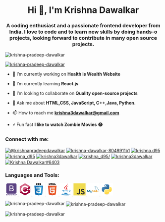 <h1 align="center">Hi 👋, I'm Krishna Dawalkar</h1>
<h3 align="center">A coding enthusiast and a passionate frontend developer from India. I love to code and to learn new skills by doing hands-o projects, looking forward to contribute in many open source projects.</h3>

<p align="left"> <img src="https://komarev.com/ghpvc/?username=krishna-pradeep-dawalkar&label=Profile%20views&color=0e75b6&style=flat" alt="krishna-pradeep-dawalkar" /> </p>

<p align="left"> <a href="https://github.com/ryo-ma/github-profile-trophy"><img src="https://github-profile-trophy.vercel.app/?username=krishna-pradeep-dawalkar" alt="krishna-pradeep-dawalkar" /></a> </p>

- 🔭 I’m currently working on **Health is Wealth Website**

- 🌱 I’m currently learning **React.js**

- 👯 I’m looking to collaborate on **Quality open-source projects**

- 💬 Ask me about **HTML,CSS, JavaScript, C++,Java, Python.**

- 📫 How to reach me **krishna3dawalkar@gmail.com**

- ⚡ Fun fact **I like to watch Zombie Movies 😂**

<h3 align="left">Connect with me:</h3>
<p align="left">
<a href="https://dev.to/@krishnapradeepdawalkar" target="blank"><img align="center" src="https://cdn.jsdelivr.net/npm/simple-icons@3.0.1/icons/dev-dot-to.svg" alt="@krishnapradeepdawalkar" height="30" width="40" /></a>
<a href="https://linkedin.com/in/krishna-dawalkar-8048911b1" target="blank"><img align="center" src="https://raw.githubusercontent.com/rahuldkjain/github-profile-readme-generator/master/src/images/icons/Social/linked-in-alt.svg" alt="krishna-dawalkar-8048911b1" height="30" width="40" /></a>
<a href="https://instagram.com/krishna.d95" target="blank"><img align="center" src="https://raw.githubusercontent.com/rahuldkjain/github-profile-readme-generator/master/src/images/icons/Social/instagram.svg" alt="krishna.d95" height="30" width="40" /></a>
<a href="https://www.codechef.com/users/krishna_d95" target="blank"><img align="center" src="https://cdn.jsdelivr.net/npm/simple-icons@3.1.0/icons/codechef.svg" alt="krishna_d95" height="30" width="40" /></a>
<a href="https://www.hackerrank.com/krishna3dawalkar" target="blank"><img align="center" src="https://raw.githubusercontent.com/rahuldkjain/github-profile-readme-generator/master/src/images/icons/Social/hackerrank.svg" alt="krishna3dawalkar" height="30" width="40" /></a>
<a href="https://www.leetcode.com/krishna_d95/" target="blank"><img align="center" src="https://raw.githubusercontent.com/rahuldkjain/github-profile-readme-generator/master/src/images/icons/Social/leet-code.svg" alt="krishna_d95/" height="30" width="40" /></a>
<a href="https://auth.geeksforgeeks.org/user/krishna3dawalkar" target="blank"><img align="center" src="https://raw.githubusercontent.com/rahuldkjain/github-profile-readme-generator/master/src/images/icons/Social/geeks-for-geeks.svg" alt="krishna3dawalkar" height="30" width="40" /></a>
<a href="https://discord.gg/Krishna Dawalkar#6403" target="blank"><img align="center" src="https://raw.githubusercontent.com/rahuldkjain/github-profile-readme-generator/master/src/images/icons/Social/discord.svg" alt="Krishna Dawalkar#6403" height="30" width="40" /></a>
</p>

<h3 align="left">Languages and Tools:</h3>
<p align="left"> <a href="https://getbootstrap.com" target="_blank"> <img src="https://raw.githubusercontent.com/devicons/devicon/master/icons/bootstrap/bootstrap-plain-wordmark.svg" alt="bootstrap" width="40" height="40"/> </a> <a href="https://www.w3schools.com/cpp/" target="_blank"> <img src="https://raw.githubusercontent.com/devicons/devicon/master/icons/cplusplus/cplusplus-original.svg" alt="cplusplus" width="40" height="40"/> </a> <a href="https://www.w3schools.com/css/" target="_blank"> <img src="https://raw.githubusercontent.com/devicons/devicon/master/icons/css3/css3-original-wordmark.svg" alt="css3" width="40" height="40"/> </a> <a href="https://www.w3.org/html/" target="_blank"> <img src="https://raw.githubusercontent.com/devicons/devicon/master/icons/html5/html5-original-wordmark.svg" alt="html5" width="40" height="40"/> </a> <a href="https://www.java.com" target="_blank"> <img src="https://raw.githubusercontent.com/devicons/devicon/master/icons/java/java-original.svg" alt="java" width="40" height="40"/> </a> <a href="https://developer.mozilla.org/en-US/docs/Web/JavaScript" target="_blank"> <img src="https://raw.githubusercontent.com/devicons/devicon/master/icons/javascript/javascript-original.svg" alt="javascript" width="40" height="40"/> </a> <a href="https://www.mysql.com/" target="_blank"> <img src="https://raw.githubusercontent.com/devicons/devicon/master/icons/mysql/mysql-original-wordmark.svg" alt="mysql" width="40" height="40"/> </a> <a href="https://www.python.org" target="_blank"> <img src="https://raw.githubusercontent.com/devicons/devicon/master/icons/python/python-original.svg" alt="python" width="40" height="40"/> </a> </p>

<p><img align="left" src="https://github-readme-stats.vercel.app/api/top-langs?username=krishna-pradeep-dawalkar&show_icons=true&locale=en&layout=compact" alt="krishna-pradeep-dawalkar" /></p>

<p>&nbsp;<img align="center" src="https://github-readme-stats.vercel.app/api?username=krishna-pradeep-dawalkar&show_icons=true&locale=en" alt="krishna-pradeep-dawalkar" /></p>

<p><img align="center" src="https://github-readme-streak-stats.herokuapp.com/?user=krishna-pradeep-dawalkar&" alt="krishna-pradeep-dawalkar" /></p>
